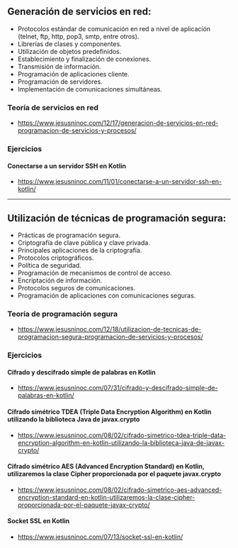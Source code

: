 ## Generación de servicios en red:
 -	Protocolos estándar de comunicación en red a nivel de aplicación (telnet, ftp, http, pop3, smtp, entre otros).
 -	Librerías de clases y componentes.
 -	Utilización de objetos predefinidos.
 -	Establecimiento y finalización de conexiones.
 -	Transmisión de información.
 -	Programación de aplicaciones cliente.
 - Programación de servidores.
 -	Implementación de comunicaciones simultáneas.

### Teoría de servicios en red
* https://www.jesusninoc.com/12/17/generacion-de-servicios-en-red-programacion-de-servicios-y-procesos/

### Ejercicios

#### Conectarse a un servidor SSH en Kotlin
* https://www.jesusninoc.com/11/01/conectarse-a-un-servidor-ssh-en-kotlin/

-----------------------

## Utilización de técnicas de programación segura:
 -	Prácticas de programación segura.
 -	Criptografía de clave pública y clave privada.
 -	Principales aplicaciones de la criptografía.
 -	Protocolos criptográficos.
 -	Política de seguridad.
 -	Programación de mecanismos de control de acceso.
 -	Encriptación de información.
 -	Protocolos seguros de comunicaciones.
 -	Programación de aplicaciones con comunicaciones seguras.

### Teoría de programación segura
* https://www.jesusninoc.com/12/18/utilizacion-de-tecnicas-de-programacion-segura-programacion-de-servicios-y-procesos/

### Ejercicios

#### Cifrado y descifrado simple de palabras en Kotlin
* https://www.jesusninoc.com/07/31/cifrado-y-descifrado-simple-de-palabras-en-kotlin/
#### Cifrado simétrico TDEA (Triple Data Encryption Algorithm) en Kotlin utilizando la biblioteca Java de javax.crypto
* https://www.jesusninoc.com/08/02/cifrado-simetrico-tdea-triple-data-encryption-algorithm-en-kotlin-utilizando-la-biblioteca-java-de-javax-crypto/
#### Cifrado simétrico AES (Advanced Encryption Standard) en Kotlin, utilizaremos la clase Cipher proporcionada por el paquete javax.crypto
* https://www.jesusninoc.com/08/02/cifrado-simetrico-aes-advanced-encryption-standard-en-kotlin-utilizaremos-la-clase-cipher-proporcionada-por-el-paquete-javax-crypto/
#### Socket SSL en Kotlin 
* https://www.jesusninoc.com/07/13/socket-ssl-en-kotlin/
